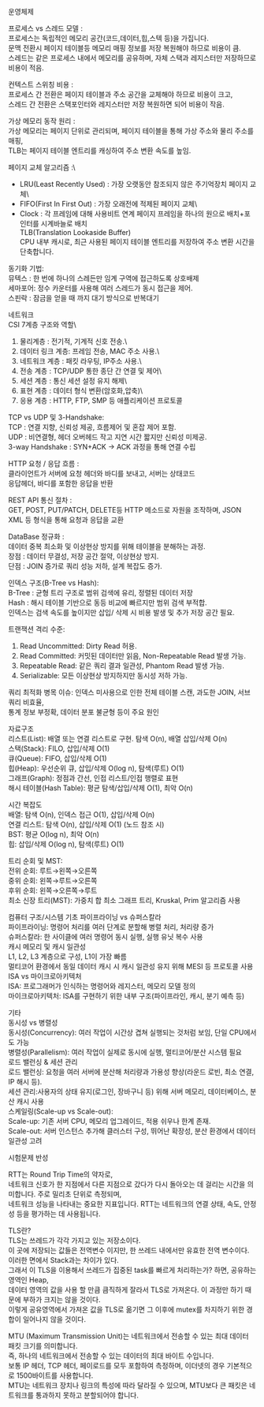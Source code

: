 운영체제

프로세스  vs 스레드 모델 :\
프로세스는 독립적인 메모리 공간(코드,데이터,힙,스텍 등)을 가집니다.\
문맥 전환시 페이지 테이블등 메모리 매핑 정보를 저장 복원해야 하므로 비용이 큼.\
스레드는 같은 프로세스 내에서 메모리를 공유하며, 자체 스택과 레지스터만 저장하므로 비용이 적음.

컨텍스트 스위칭 비용 : \
프로세스 간 전환은 페이지 테이블과 주소 공간을 교체해야 하므로 비용이 크고, \
스레드 간 전환은 스택포인터와 레지스터만 저장 복원하면 되어 비용이 작음.

가상 메모리 동작 원리 :\
가상 메모리는 페이지 단위로 관리되며, 페이지 테이블을 통해 가상 주소와 물리 주소를 매핑,\
TLB는 페이지 테이블 엔트리를 캐싱하여 주소 변환 속도를 높임.

페이지 교체 알고리즘 :\
 - LRU(Least Recently Used) :  가장 오랫동안 참조되지 않은 주기억장치 페이지 교체\
 - FIFO(First In First Out) : 가장 오래전에 적제된 페이지 교체\
 - Clock : 각 프레임에 대해 사용비트 연계 페이지 프레임을 하나의 원으로 배치+포인터를 시계바늘로 배치\
TLB(Translation Lookaside Buffer)\
CPU 내부 캐시로, 최근 사용된 페이지 테이블 엔트리를 저장하여 주소 변환 시간을 단축합니다.

동기화 기법:\
뮤텍스 : 한 번에 하나의 스레든만 임계 구역에 접근하도록 상호배제\
세마포어: 정수 카운터를 사용해 여러 스레드가 동시 접근을 제어.\
스핀락 : 잠금을 얻을 때 까지 대기 방식으로 반복대기

네트워크\
CSI 7계층 구조와 역할\
1. 물리계층 : 전기적, 기계적 신호 전송.\
2. 데이터 링크 계층: 프레임 전송, MAC 주소 사용.\
3. 네트워크 계층 : 패킷 라우팅, IP주소 사용.\
4. 전송 계층 : TCP/UDP 통한 종단 간 연결 및 제어\
5. 세션 계층 : 통신 세션 설정 유지 해제\
6. 표현 계층 : 데이터 형식 변환(암호화,압축)\
7. 응용 계층 : HTTP, FTP, SMP 등 애플리케이션 프로토콜

TCP vs UDP 및 3-Handshake:\
TCP : 연결 지향, 신뢰성 제공, 흐름제어 및 혼잡 제어 포함.\
UDP : 비연결형, 헤더 오버헤드 작고 지연 시간 짧지만 신뢰성 미제공.\
3-way Handshake : SYN+ACK -> ACK 과정을 통해 연결 수립

HTTP 요청 / 응답 흐름 :\
클라이언트가 서버에 요청 헤더와 바디를 보내고, 서버는 상태코드\
응답헤더, 바디를 포함한 응답을 반환

REST API 통신 절차 :\
GET, POST, PUT/PATCH, DELETE등 HTTP 메소드로 자원을 조작하며, JSON XML 등 형식을 통해 요청과 응답을 교환

DataBase
정규화 :\
데이터 중복 최소화 및 이상현상 방지를 위해 테이블을 분해하는 과정.\
장점 : 데이터 무결성, 저장 공간 절약, 이상현상 방지.\
단점 : JOIN 증가로 쿼리 성능 저하, 설계 복잡도 증가.

인덱스 구조(B-Tree vs Hash):\
B-Tree : 균형 트리 구조로 범위 검색에 유리, 정렬된 데이터 저장\
Hash : 해시 테이블 기반으로 동등 비교에 빠르지만 범위 검색 부적합.\
인덱스는 검색 속도를 높이지만 삽입/ 삭제 시 비용 발생 및 추가 저장 공간 필요.

트랜잭션 격리 수준:
1) Read Uncommitted: Dirty Read 허용.
2) Read Committed: 커밋된 데이터만 읽음, Non-Repeatable Read 발생 가능.
3) Repeatable Read: 같은 쿼리 결과 일관성, Phantom Read 발생 가능.
4) Serializable: 모든 이상현상 방지하지만 동시성 저하 가능.

쿼리 최적화 병목 이슈:
인덱스 미사용으로 인한 전체 테이블 스캔, 과도한 JOIN, 서브쿼리 비효율,\
통계 정보 부정확, 데이터 분포 불균형 등이 주요 원인

자료구조\
리스트(List): 배열 또는 연결 리스트로 구현. 탐색 O(n), 배열 삽입/삭제 O(n)\
스택(Stack): FILO, 삽입/삭제 O(1)\
큐(Queue): FIFO, 삽입/삭제 O(1)\
힙(Heap): 우선순위 큐, 삽입/삭제 O(log n), 탐색(루트) O(1)\
그래프(Graph): 정점과 간선, 인접 리스트/인접 행렬로 표현\
해시 테이블(Hash Table): 평균 탐색/삽입/삭제 O(1), 최악 O(n)

시간 복잡도\
배열: 탐색 O(n), 인덱스 접근 O(1), 삽입/삭제 O(n)\
연결 리스트: 탐색 O(n), 삽입/삭제 O(1) (노드 참조 시)\
BST: 평균 O(log n), 최악 O(n)\
힙: 삽입/삭제 O(log n), 탐색(루트) O(1)

트리 순회 및 MST:\
전위 순회: 루트→왼쪽→오른쪽\
중위 순회: 왼쪽→루트→오른쪽\
후위 순회: 왼쪽→오른쪽→루트\
최소 신장 트리(MST): 가중치 합 최소 그래프 트리, Kruskal, Prim 알고리즘 사용

컴퓨터 구조/시스템 기초
파이프라이닝 vs 슈퍼스칼라\
파이프라이닝: 명령어 처리를 여러 단계로 분할해 병렬 처리, 처리량 증가\
슈퍼스칼라: 한 사이클에 여러 명령어 동시 실행, 실행 유닛 복수 사용\
캐시 메모리 및 캐시 일관성\
L1, L2, L3 계층으로 구성, L1이 가장 빠름\
멀티코어 환경에서 동일 데이터 캐시 시 캐시 일관성 유지 위해 MESI 등 프로토콜 사용\
ISA vs 마이크로아키텍처\
ISA: 프로그래머가 인식하는 명령어와 레지스터, 메모리 모델 정의\
마이크로아키텍처: ISA를 구현하기 위한 내부 구조(파이프라인, 캐시, 분기 예측 등)

기타\
동시성 vs 병렬성\
동시성(Concurrency): 여러 작업이 시간상 겹쳐 실행되는 것처럼 보임, 단일 CPU에서도 가능\
병렬성(Parallelism): 여러 작업이 실제로 동시에 실행, 멀티코어/분산 시스템 필요\
로드 밸런싱 & 세션 관리\
로드 밸런싱: 요청을 여러 서버에 분산해 처리량과 가용성 향상(라운드 로빈, 최소 연결, IP 해시 등).\
세션 관리:사용자의 상태 유지(로그인, 장바구니 등) 위해 서버 메모리, 데이터베이스, 분산 캐시 사용\
스케일링(Scale-up vs Scale-out):\
Scale-up: 기존 서버 CPU, 메모리 업그레이드, 적용 쉬우나 한계 존재.\
Scale-out: 서버 인스턴스 추가해 클러스터 구성, 뛰어난 확장성, 분산 환경에서 데이터 일관성 고려



시험문제 반성

 RTT는 Round Trip Time의 약자로, \
네트워크 신호가 한 지점에서 다른 지점으로 갔다가 다시 돌아오는 데 걸리는 시간을 의미합니다. 주로 밀리초 단위로 측정되며,\
네트워크 성능을 나타내는 중요한 지표입니다. RTT는 네트워크의 연결 상태, 속도, 안정성 등을 평가하는 데 사용됩니다.

TLS란?\
 TLS는 쓰레드가 각각 가지고 있는 저장소이다.\
이 곳에 저장되는 값들은 전역변수 이지만, 한 쓰레드 내에서만 유효한 전역 변수이다. 이러한 면에서 Stack과는 차이가 있다.\
그래서 이 TLS을 이용해서 쓰레드가 집중된 task를 빠르게 처리하는가? 하면, 공유하는 영역인 Heap,\
데이터 영역의 값을 사용 할 만큼 큼직하게 잘라서 TLS로 가져온다. 이 과정만 하기 때문에 부하가 크지는 않을 것이다.\
이렇게 공유영역에서 가져온 값을 TLS로 옮기면 그 이후에 mutex를 차지하기 위한 경합이 일어나지 않을 것이다.

MTU (Maximum Transmission Unit)는 네트워크에서 전송할 수 있는 최대 데이터 패킷 크기를 의미합니다. \
즉, 하나의 네트워크에서 전송할 수 있는 데이터의 최대 바이트 수입니다. \
보통 IP 헤더, TCP 헤더, 페이로드를 모두 포함하여 측정하며, 이더넷의 경우 기본적으로 1500바이트를 사용합니다.\
MTU는 네트워크 장치나 링크의 특성에 따라 달라질 수 있으며, MTU보다 큰 패킷은 네트워크를 통과하지 못하고 분할되어야 합니다. 

